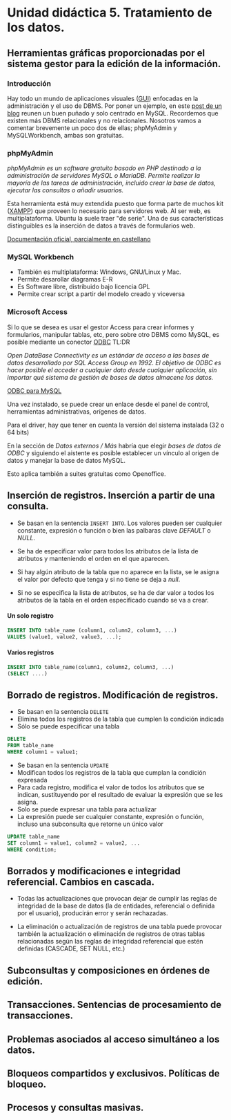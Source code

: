 # Unidad didáctica 5. Tratamiento de los datos.

## Herramientas gráficas proporcionadas por el sistema gestor para la edición de la información.

### Introducción

Hay todo un mundo de aplicaciones visuales ([GUI](https://es.wikipedia.org/wiki/Interfaz_gráfica_de_usuario)) enfocadas en la administración y el uso de DBMS. Por poner un ejemplo, en este [post de un blog](http://www.palentino.es/blog/los-mejores-gestores-frontend-web-y-desktop-gui-para-mysql/) reunen un buen puñado y solo centrado en MySQL. Recordemos que existen más DBMS relacionales y no relacionales. Nosotros vamos a comentar brevemente un poco dos de ellas; phpMyAdmin y MySQLWorkbench, ambas son gratuitas.

### phpMyAdmin

*phpMyAdmin es un software gratuito basado en PHP destinado a la administración de servidores MySQL o MariaDB. Permite realizar la mayoría de las tareas de administración, incluido crear la base de datos, ejecutar las consultas o añadir usuarios.*

Esta herramienta está muy extendida puesto que forma parte de muchos kit ([XAMPP](https://www.apachefriends.org/es/index.html)) que proveen lo necesario para servidores web. Al ser web, es multiplataforma. Ubuntu la suele traer "de serie". Una de sus características distinguibles es la inserción de datos a través de formularios web.


[Documentación oficial, parcialmente en castellano](https://docs.phpmyadmin.net/es/latest/)
	
### MySQL Workbench

* También es multiplataforma: Windows, GNU/Linux y Mac.
* Permite desarollar diagramas E-R
* Es Software libre, distribuido bajo licencia GPL
* Permite crear script a partir del modelo creado y viceversa


### Microsoft Access

Si lo que se desea es usar el gestor Access para crear informes y formularios, manipular tablas, etc, pero sobre otro DBMS como MySQL, es posible mediante un conector [ODBC](https://es.wikipedia.org/wiki/Open_Database_Connectivity) TL:DR

*Open DataBase Connectivity es un estándar de acceso a las bases de datos desarrollado por SQL Access Group en 1992. El objetivo de ODBC es hacer posible el acceder a cualquier dato desde cualquier aplicación, sin importar qué sistema de gestión de bases de datos almacene los datos.*

[ODBC para MySQL](https://dev.mysql.com/downloads/connector/odbc/)

Una vez instalado, se puede crear un enlace desde el panel de control, herramientas administrativas, orígenes de datos.

Para el driver, hay que tener en cuenta la versión del sistema instalada (32 o 64 bits)

En la sección de *Datos externos / Más* habría que elegir *bases de datos de ODBC* y siguiendo el aistente es posible establecer un vínculo  al origen de datos y manejar la base de datos MySQL.

Esto aplica también a suites gratuitas como Openoffice.


## Inserción de registros. Inserción a partir de una consulta.

* Se basan en la sentencia ```INSERT INTO```. Los valores pueden ser cualquier constante, expresión o función o bien las palbaras clave *DEFAULT* o *NULL*.

* Se ha de especificar valor para todos los atributos de la lista de atributos y manteniendo el orden en el que aparecen.

* Si hay algún atributo de la tabla que no aparece en la lista, se le asigna el valor por defecto que tenga y si no tiene se deja a *null*.

* Si no se especifica la lista de atributos, se ha de dar valor a todos los atributos de la tabla en el orden especificado cuando se va a crear.


#### Un solo registro

```sql
INSERT INTO table_name (column1, column2, column3, ...)
VALUES (value1, value2, value3, ...);
```

#### Varios registros

```sql
INSERT INTO table_name(column1, column2, column3, ...)
(SELECT ....)
```

## Borrado de registros. Modificación de registros.

* Se basan en la sentencia ```DELETE```
* Elimina todos los registros de la tabla que cumplen la condición indicada
* Sólo se puede especificar una tabla

```sql
DELETE 
FROM table_name
WHERE column1 = value1;
```

* Se basan en la sentencia ```UPDATE```
* Modifican todos los registros de la tabla que cumplan la condición expresada
* Para cada registro, modifica el valor de todos los atributos que se indican, sustituyendo por el resultado de evaluar la expresión que se les asigna.
* Solo se puede expresar una tabla para actualizar
* La expresión puede ser cualquier constante, expresión o función, incluso una subconsulta que retorne un único valor

```sql
UPDATE table_name
SET column1 = value1, column2 = value2, ...
WHERE condition;
```

## Borrados y modificaciones e integridad referencial. Cambios en cascada.

* Todas las actualizaciones que provocan dejar de cumplir las reglas de integridad de la base de datos (la de entidades, referencial o definida por el usuario), producirán error y serán rechazadas.

* La eliminación o actualización de registros de una tabla puede provocar también la actualización o eliminación de registros de otras tablas relacionadas según las reglas de integridad referencial que estén definidas (CASCADE, SET NULL, etc.)


## Subconsultas y composiciones en órdenes de edición.
## Transacciones. Sentencias de procesamiento de transacciones.
## Problemas asociados al acceso simultáneo a los datos.
## Bloqueos compartidos y exclusivos. Políticas de bloqueo.
## Procesos y consultas masivas.